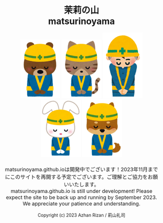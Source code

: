 <h1 style ="text-align: center;">茉莉の山<br>matsurinoyama</h1>
<div style="text-align: center;">
<img src="static/test/kouji_5.png" alt="worker-5" width="128px">
<img src="static/test/kouji_2.png" alt="worker-2" width="128px">
<img src="static/test/kouji_1.png" alt="worker-1" width="128px">
<img src="static/test/kouji_4.png" alt="worker-4" width="128px">
<img src="static/test/kouji_3.png" alt="worker-3" width="128px">
</div>
<h3 style ="text-align: center; font-weight: normal;">matsurinoyama.github.ioは開発中でございます！2023年11月までにこのサイトを再開する予定でございます。ご理解とご協力をお願いいたします。<br>matsurinoyama.github.io is still under development! Please expect the site to be back up and running by September 2023. We appreciate your patience and understanding.</h3>
<p style ="text-align: center;">Copyright (c) 2023 Azhan Rizan / 莉山礼司</p>
